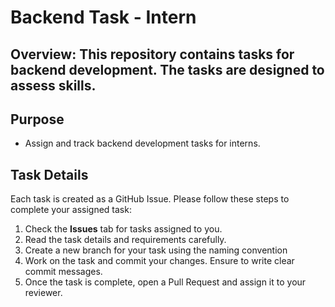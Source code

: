 # **Backend Task - Intern**
## **Overview:** This repository contains tasks for backend development. The tasks are designed to assess skills.
## **Purpose**
- Assign and track backend development tasks for interns.
## **Task Details**
Each task is created as a GitHub Issue. Please follow these steps to complete your assigned task:
1. Check the **Issues** tab for tasks assigned to you.
2. Read the task details and requirements carefully.
3. Create a new branch for your task using the naming convention
4. Work on the task and commit your changes. Ensure to write clear commit messages.
5. Once the task is complete, open a Pull Request and assign it to your reviewer.
